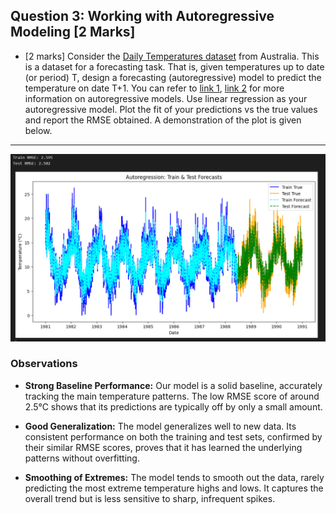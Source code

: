 ## Question 3: Working with Autoregressive Modeling [2 Marks]

* [2 marks] Consider the [Daily Temperatures dataset](https://raw.githubusercontent.com/jbrownlee/Datasets/master/daily-temperatures.csv) from Australia. This is a dataset for a forecasting task. That is, given temperatures up to date (or period) T, design a forecasting (autoregressive) model to predict the temperature on date T+1. You can refer to [link 1](https://en.wikipedia.org/wiki/Autoregressive_model), [link 2](https://machinelearningmastery.com/autoregression-models-time-series-forecasting-python/) for more information on autoregressive models. Use linear regression as your autoregressive model. Plot the fit of your predictions vs the true values and report the RMSE obtained. A demonstration of the plot is given below.

---
![Autoregression Plot](autoregression_plot.png)


### Observations

* **Strong Baseline Performance:** Our model is a solid baseline, accurately tracking the main temperature patterns. The low RMSE score of around 2.5°C shows that its predictions are typically off by only a small amount.

* **Good Generalization:** The model generalizes well to new data. Its consistent performance on both the training and test sets, confirmed by their similar RMSE scores, proves that it has learned the underlying patterns without overfitting.


* **Smoothing of Extremes:** The model tends to smooth out the data, rarely predicting the most extreme temperature highs and lows. It captures the overall trend but is less sensitive to sharp, infrequent spikes.




